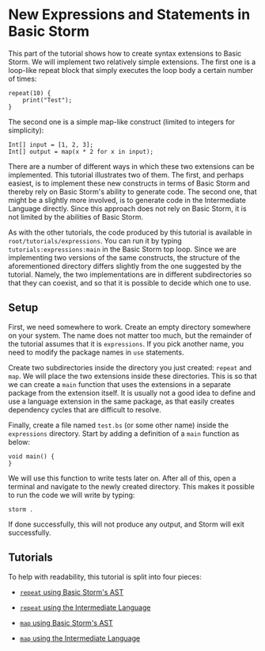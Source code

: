New Expressions and Statements in Basic Storm
=============================================

This part of the tutorial shows how to create syntax extensions to Basic Storm. We will implement
two relatively simple extensions. The first one is a loop-like repeat block that simply executes the
loop body a certain number of times:

```bsstmt:use=tutorials.expressions.ast
repeat(10) {
    print("Test");
}
```

The second one is a simple map-like construct (limited to integers for simplicity):

```bsstmt:use=tutorials.expressions.ast
Int[] input = [1, 2, 3];
Int[] output = map(x * 2 for x in input);
```

There are a number of different ways in which these two extensions can be implemented. This tutorial
illustrates two of them. The first, and perhaps easiest, is to implement these new constructs in
terms of Basic Storm and thereby rely on Basic Storm's ability to generate code. The second one,
that might be a slightly more involved, is to generate code in the Intermediate Language directly.
Since this approach does not rely on Basic Storm, it is not limited by the abilities of Basic Storm.

As with the other tutorials, the code produced by this tutorial is available in
`root/tutorials/expressions`. You can run it by typing `tutorials:expressions:main` in the Basic
Storm top loop. Since we are implementing two versions of the same constructs, the structure of the
aforementioned directory differs slightly from the one suggested by the tutorial. Namely, the two
implementations are in different subdirectories so that they can coexist, and so that it is possible
to decide which one to use.

Setup
-----

First, we need somewhere to work. Create an empty directory somewhere on your system. The name does
not matter too much, but the remainder of the tutorial assumes that it is `expressions`. If you pick
another name, you need to modify the package names in `use` statements.

Create two subdirectories inside the directory you just created: `repeat` and `map`. We will place
the two extensions inside these directories. This is so that we can create a `main` function that
uses the extensions in a separate package from the extension itself. It is usually not a good idea
to define and use a language extension in the same package, as that easily creates dependency cycles
that are difficult to resolve.

Finally, create a file named `test.bs` (or some other name) inside the `expressions` directory. Start
by adding a definition of a `main` function as below:

```bs
void main() {
}
```

We will use this function to write tests later on. After all of this, open a terminal and navigate
to the newly created directory. This makes it possible to run the code we will write by typing:

```
storm .
```

If done successfully, this will not produce any output, and Storm will exit successfully.


Tutorials
---------

To help with readability, this tutorial is split into four pieces:

- [`repeat` using Basic Storm's AST](md:Repeat_Using_AST)

- [`repeat` using the Intermediate Language](md:Repeat_Using_IR)

- [`map` using Basic Storm's AST](md:Map_Using_AST)

- [`map` using the Intermediate Language](md:Map_Using_IR)
